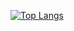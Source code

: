 [![Top Langs](https://github-readme-stats.vercel.app/api/top-langs/?username=LucyUwI&layout=compact)](https://github.com/anuraghazra/github-readme-stats)
